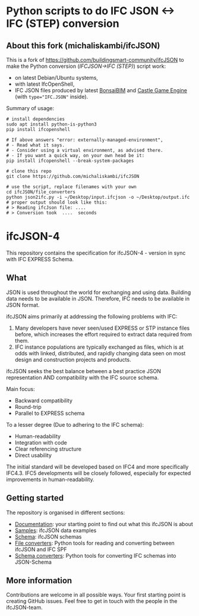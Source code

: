 # Python scripts to do IFC JSON <-> IFC (STEP) conversion

## About this fork (michaliskambi/ifcJSON)

This is a fork of https://github.com/buildingsmart-community/ifcJSON to make the Python conversion (_IFCJSON->IFC (STEP)_) script work:

- on latest Debian/Ubuntu systems,
- with latest IfcOpenShell,
- IFC JSON files produced by latest [BonsaiBIM](https://bonsaibim.org/) and [Castle Game Engine](https://castle-engine.io/ifc) (with `type="IFC.JSON"` inside).

Summary of usage:

```
# install dependencies
sudo apt install python-is-python3
pip install ifcopenshell

# If above answers "error: externally-managed-environment",
# - Read what it says.
# - Consider using a virtual environment, as advised there.
# - If you want a quick way, on your own head be it:
pip install ifcopenshell --break-system-packages

# clone this repo
git clone https://github.com/michaliskambi/ifcJSON

# use the script, replace filenames with your own
cd ifcJSON/file_converters
python json2ifc.py -i ~/Desktop/input.ifcjson -o ~/Desktop/output.ifc
# proper output should look like this:
# > Reading ifcJson file: ....
# > Conversion took  ....  seconds
```

# ifcJSON-4
This repository contains the specification for ifcJSON-4 - version in sync with IFC EXPRESS Schema.

## What
JSON is used throughout the world for exchanging and using data. Building data needs to be available in JSON. Therefore, IFC needs to be available in JSON format.

ifcJSON aims primarily at addressing the following problems with IFC:
1. Many developers have never seen/used EXPRESS or STP instance files before, which increases the effort required to extract data required from them.
2. IFC instance populations are typically exchanged as files, which is at odds with linked, distributed, and rapidly changing data seen on most design and construction projects and products.

ifcJSON seeks the best balance between a best practice JSON representation AND compatibility with the IFC source schema.

Main focus:
- Backward compatibility
- Round-trip
- Parallel to EXPRESS schema

To a lesser degree (Due to adhering to the IFC schema):
- Human-readability
- Integration with code
- Clear referencing structure
- Direct usability

The initial standard will be developed based on IFC4 and more specifically IFC4.3.
IFC5 developments will be closely followed, especially for expected improvements in human-readability.

## Getting started
The repository is organised in different sections:
- [Documentation](Documentation): your starting point to find out what this ifcJSON is about
- [Samples](Samples): ifcJSON data examples
- [Schema](Schema): ifcJSON schemas
- [File converters](file_converters): Python tools for reading and converting between ifcJSON and IFC SPF
- [Schema converters](schema_converters): Python tools for converting IFC schemas into JSON-Schema

## More information
Contributions are welcome in all possible ways. Your first starting point is creating GitHub issues. Feel free to get in touch with the people in the ifcJSON-team.
